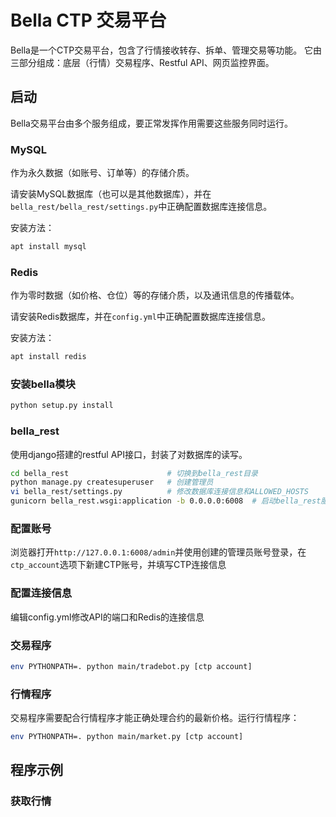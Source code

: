 # Bella CTP 交易平台

Bella是一个CTP交易平台，包含了行情接收转存、拆单、管理交易等功能。
它由三部分组成：底层（行情）交易程序、Restful API、网页监控界面。

## 启动

Bella交易平台由多个服务组成，要正常发挥作用需要这些服务同时运行。

### MySQL

作为永久数据（如账号、订单等）的存储介质。

请安装MySQL数据库（也可以是其他数据库），并在`bella_rest/bella_rest/settings.py`中正确配置数据库连接信息。

安装方法：

```bash
apt install mysql
```

### Redis

作为零时数据（如价格、仓位）等的存储介质，以及通讯信息的传播载体。

请安装Redis数据库，并在`config.yml`中正确配置数据库连接信息。

安装方法：

```bash
apt install redis
```

### 安装bella模块

```bash
python setup.py install
```

### bella_rest

使用django搭建的restful API接口，封装了对数据库的读写。

```bash
cd bella_rest                      # 切换到bella_rest目录
python manage.py createsuperuser   # 创建管理员
vi bella_rest/settings.py          # 修改数据库连接信息和ALLOWED_HOSTS
gunicorn bella_rest.wsgi:application -b 0.0.0.0:6008  # 启动bella_rest服务
```

### 配置账号

浏览器打开`http://127.0.0.1:6008/admin`并使用创建的管理员账号登录，在`ctp_account`选项下新建CTP账号，并填写CTP连接信息

### 配置连接信息

编辑config.yml修改API的端口和Redis的连接信息

### 交易程序

```bash
env PYTHONPATH=. python main/tradebot.py [ctp account]
```

### 行情程序

交易程序需要配合行情程序才能正确处理合约的最新价格。运行行情程序：

```bash
env PYTHONPATH=. python main/market.py [ctp account]
```

## 程序示例

### 获取行情
